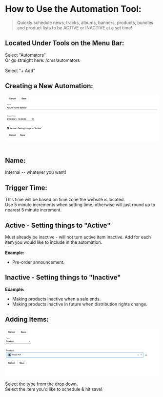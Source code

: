 # How to Use the Automation Tool:
> Quickly schedule news, tracks, albums, banners, products, bundles and product lists to be ACTIVE or INACTIVE at a set time! 

## Located Under Tools on the Menu Bar: <br />
Select "Automators" <br />
Or go straight here:  /cms/automators<br />
<br />
Select "+ Add" <br />


## Creating a New Automation: </br>

<kbd>![](views/example_1.png)</kbd>
<br />
<br />


## Name:
Internal -- whatever you want! <br />

## Trigger Time:<br />
This time will be based on time zone the website is located.<br />
Use 5 minute increments when setting time, otherwise will just round up to nearest 5 minute increment. <br />

## Active - Setting things to "Active" <br />
Must already be inactive - will not turn active item inactive. 
Add for each item you would like to include in the automation. <br />
<br />
__Example:__ 
- Pre-order announcement. 

## Inactive - Setting things to "Inactive" <br />
__Example:__ 
- Making products inactive when a sale ends.
- Making products inactive in future when distribution rights change.

## Adding Items: 

<kbd>![](views/example_2.png)</kbd>

Select the type from the drop down. <br />
Select the item you'd like to schedule & hit save! <br />
